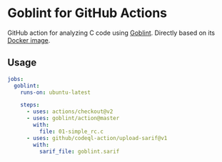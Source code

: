 # Goblint for GitHub Actions

GitHub action for analyzing C code using [Goblint](https://github.com/goblint/analyzer).
Directly based on its [Docker image](https://github.com/goblint/analyzer/pkgs/container/analyzer).

## Usage

```yml
jobs:
  goblint:
    runs-on: ubuntu-latest

    steps:
      - uses: actions/checkout@v2
      - uses: goblint/action@master
        with:
          file: 01-simple_rc.c
      - uses: github/codeql-action/upload-sarif@v1
        with:
          sarif_file: goblint.sarif
```
